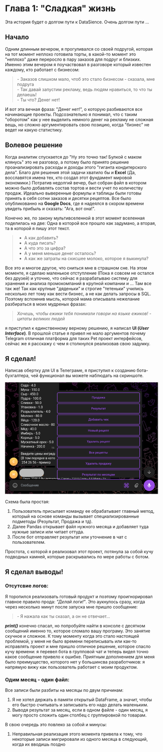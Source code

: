 # Глава 1: "Сладкая" жизнь

Эта история будет о долгом пути к DataSience. Очень долгом пути ...

## Начало

Одним длинным вечером, я прогуливался со своей подругой, которая на тот момент неплохо готовила торты, в какой-то момент это "неплохо" даже переросло в пару заказов для подруг и близких. Именно этим вечером я поучаствовал в разговоре который известен каждому, кто работает с бизнесом:
> \- Заказов слишком мало, чтоб это стало бизнесом - сказала, мне подруга <br>
> \- Так давай запустим рекламу, ведь людям нравиться, то что ты делаешь! <br>
> \- Ты что? Денег нет!

И вот эта вечная фраза: "Денег нет!", о которую разбиваются все начинающие проекты. Подсознательно я понимал, что с таким "оборотом" как у нее выделить немного денег на рекламу не сложная вещь, но сложно аргументировать свою позицию, когда "бизнес" не ведет ни какую статистику.

## Волевое решение

Когда аналитик спускается до "Ну это точно так! Булкой с маком клянусь" это не разговор, а потому было принято решение проанализировать расходы и доходы этого "гиганта кондитерского дела". Благо для решения этой задачи хватило бы и **Excel** (Да, восславятся имена тех, кто создал этот фундамент мировой экономики.) Потратив недолгий вечер, был собран файл в котором можно было добавлять состав тортов и вести учет по количеству продаж. Идеально выверенные формулы и таблицы были готовы принять в себя сотни заказов и десятки рецептов. Все было опубликованно на **Google Docs**, где я надеялся в скором времени увидеть прибыль и сказать: "Ага, вот она!".

Конечно же, по закону мультивселенной в этот момент вселенная поделилась на две: Одна в которой все прошло как задумано, а вторая, та в которой я пишу этот текст.

> - А как добавить?
> - А куда писать?
> - А что это за цифра?
> - А у меня меньше денег осталось?
> - А как же затраты на скисшее молоко, которое я выкинула?

Все это и многое другое, что сниться мне в страшном сне. На этом моменте, я сделаю маленькое отступление (Пока я совсем не остался без друзей) и уточню, что сейчас я разрабатываю систему для хранения и анализа промокомпаний в крупной компании и ... Там все так же! Так как крупные "дяденьки" и строгие "тетеньки" учились несколько лет тому как вести бизнес, а не как делать запросы в SQL. Поэтому вспомнив мысль, которой мама описывала нежелание разбираться в моих мудреных фразах:

> *Хочешь, чтобы ежики тебя понимали говори на языке ежиков! - цитаты великих людей*

я приступил к единственному верному решению, я написал **UI (*User Interface*)**. В прошлой статье я привел не мало аргументов почему Telegram отличная платформа для таких Pet проект интерфейсов, сейчас же я расскажу с чем я столкнулся реализовав свою задумку.

## Я сделал! 

Написав обертку для UI в Телеграме, я приступил к созданию бота-бухгалтера, чей функционал вы можете наблюдать на скриншоте.

![Меню](img/Меню_ТБ.png)

Схема была простая:
1. Пользователь присылает команду ее обрабатывает главный метод, который на основе команды вызывает специализированные подметоды (Результат, Продажа и тд).
2. Далее Pandas открывает файл нужного месяца и добавляет туда нужные записи или читает оттуда. 
3. После бот отправляет результат или уточнение в чат с пользователем.

Простота, с которой я реализовал этот проект, потянула за собой кучу подводных камней, которые раскрывались по мере работы с ботом.

## Я сделал выводы!

### Отсутсвие логов:
Я торопился реализовать готовый продукт и поэтому проигнорировал главное правило прода: *"Делай логи!"*. Это аукнулось сразу, когда через несколько минут после запуска мне пришло сообщение:

> \- Я нажала как ты сказал, а он не отвечает...

***print()*** конечно спасал, но попробуйте найти в консоле с десятком сообщений именно то, которое сломало вашу програму. Это занятие скучное и сложное. К тому моменту когда это стало настоящей проблемой, у меня не было времени переписывать или как-то исправлять проект и мне пришло отличное решение, которое спасло кучу времени: я перевел бота в групповой чат и теперь видел точно какое сообщение привело к ошибке. Приятным дополнением для меня было преимущество, которого нет у большинсва разработчиков: я напрямую вижу как пользователь работает с моим продуктом.

### Одим месяц - один файл:
Все записи были разбиты на месяцы по двум причинам: 
1. Я не хотел держать в памяти открытый DataFrame, а значит, чтобы его быстро считывать и записывать его надо делать маленьким.
2. Выводя результат за месяц, если в одном файле - один месяц, я могу просто сложить один столбец с группировкой по товарам.  

В свою очередь это повлеко за собой и минусы:
1. Неправильная реализация этого момента привела к тому, что некоторые записи мигрировали из одного месяца в следующий, когда их вводишь поздно 